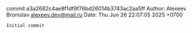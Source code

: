 commit a3a2682c4ae8f1df9f76bd26014b3743ac2aa5ff
Author: Alexeev Bronislav <alexeev.dev@mail.ru>
Date:   Thu Jun 26 22:07:05 2025 +0700

    Initial commit
